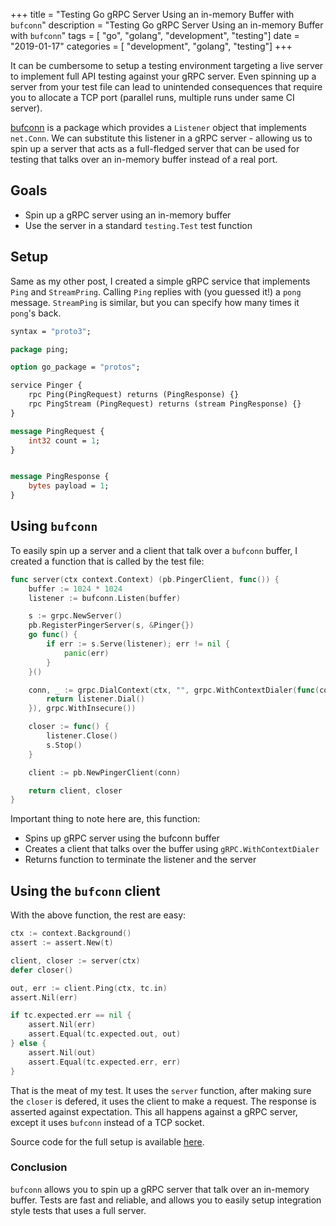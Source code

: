 +++
title = "Testing Go gRPC Server Using an in-memory Buffer with `bufconn`"
description = "Testing Go gRPC Server Using an in-memory Buffer with `bufconn`"
tags = [ "go", "golang", "development", "testing"]
date = "2019-01-17"
categories = [ "development", "golang", "testing"]
+++

It can be cumbersome to setup a testing environment targeting a live server
to implement full API testing against your gRPC server. Even spinning up a
server from your test file can lead to unintended consequences that require
you to allocate a TCP port (parallel runs, multiple runs under same CI
server).

[bufconn](https://godoc.org/google.golang.org/grpc/test/bufconn) is a package
which provides a `Listener` object that implements `net.Conn`. We can
substitute this listener in a gRPC server - allowing us to spin up a server
that acts as a full-fledged server that can be used for testing that talks
over an in-memory buffer instead of a real port.

## Goals
- Spin up a gRPC server using an in-memory buffer
- Use the server in a standard `testing.Test` test function

## Setup
Same as my other post, I created a simple gRPC service that implements `Ping`
and `StreamPring`. Calling `Ping` replies with (you guessed it!) a
`pong` message. `StreamPing` is similar, but you can specify how many times
it `pong`'s back.

```protobuf
syntax = "proto3";

package ping;

option go_package = "protos";

service Pinger {
    rpc Ping(PingRequest) returns (PingResponse) {}
    rpc PingStream (PingRequest) returns (stream PingResponse) {}
}

message PingRequest {
    int32 count = 1;
}


message PingResponse {
    bytes payload = 1;
}
```

## Using `bufconn`
To easily spin up a server and a client that talk over a `bufconn` buffer,
I created a function that is called by the test file:

```go
func server(ctx context.Context) (pb.PingerClient, func()) {
	buffer := 1024 * 1024
	listener := bufconn.Listen(buffer)

	s := grpc.NewServer()
	pb.RegisterPingerServer(s, &Pinger{})
	go func() {
		if err := s.Serve(listener); err != nil {
			panic(err)
		}
	}()

	conn, _ := grpc.DialContext(ctx, "", grpc.WithContextDialer(func(context.Context, string) (net.Conn, error) {
		return listener.Dial()
	}), grpc.WithInsecure())

	closer := func() {
		listener.Close()
		s.Stop()
	}

	client := pb.NewPingerClient(conn)

	return client, closer
}
```

Important thing to note here are, this function:

- Spins up gRPC server using the bufconn buffer
- Creates a client that talks over the buffer using `gRPC.WithContextDialer`
- Returns function to terminate the listener and the server

## Using the `bufconn` client
With the above function, the rest are easy:
```go
ctx := context.Background()
assert := assert.New(t)

client, closer := server(ctx)
defer closer()

out, err := client.Ping(ctx, tc.in)
assert.Nil(err)

if tc.expected.err == nil {
    assert.Nil(err)
    assert.Equal(tc.expected.out, out)
} else {
    assert.Nil(out)
    assert.Equal(tc.expected.err, err)
}
```

That is the meat of my test. It uses the `server` function, after making sure
the `closer` is defered, it uses the client to make a request. The response
is asserted against expectation. This all happens against a gRPC server,
except it uses `bufconn` instead of a TCP socket.

Source code for the full setup is available
[here](https://github.com/davidharrigan/bufconn-test).

### Conclusion
`bufconn` allows you to spin up a gRPC server that talk over an in-memory
buffer. Tests are fast and reliable, and allows you to easily setup
integration style tests that uses a full server.

